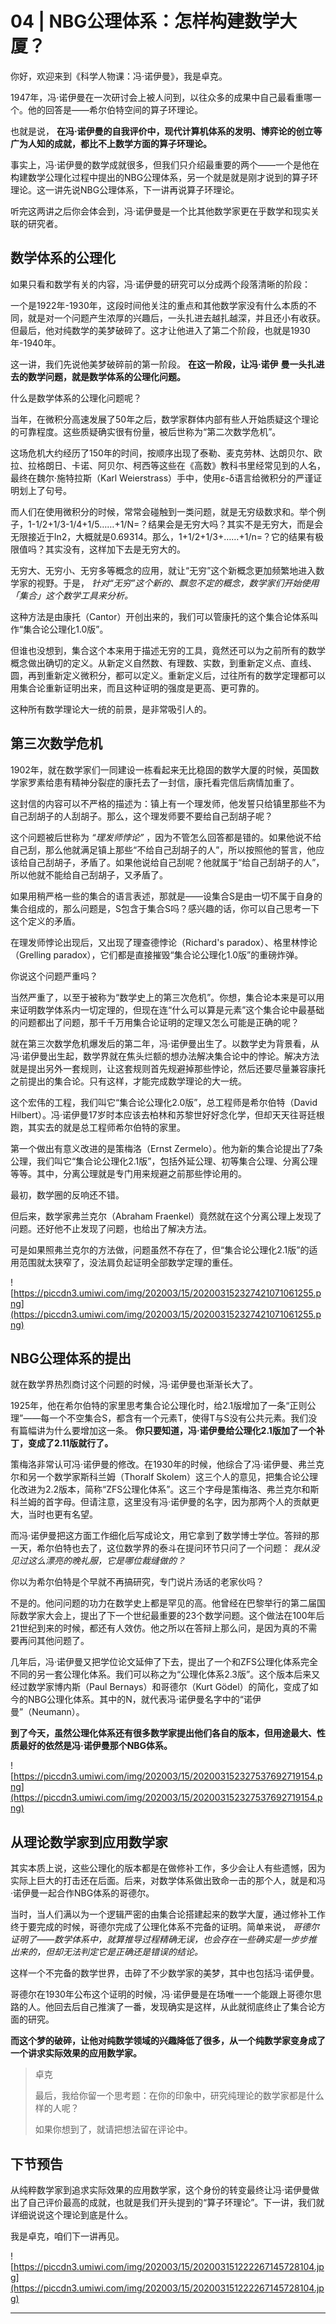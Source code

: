 # 04 | NBG公理体系：怎样构建数学大厦？

你好，欢迎来到《科学人物课：冯·诺伊曼》，我是卓克。

1947年，冯·诺伊曼在一次研讨会上被人问到，以往众多的成果中自己最看重哪一个。他的回答是——希尔伯特空间的算子环理论。

也就是说， **在冯·诺伊曼的自我评价中，现代计算机体系的发明、博弈论的创立等广为人知的成就，都比不上数学方面的算子环理论。**

事实上，冯·诺伊曼的数学成就很多，但我们只介绍最重要的两个——一个是他在构建数学公理化过程中提出的NBG公理体系，另一个就是就是刚才说到的算子环理论。这一讲先说NBG公理体系，下一讲再说算子环理论。

听完这两讲之后你会体会到，冯·诺伊曼是一个比其他数学家更在乎数学和现实关联的研究者。

## 数学体系的公理化

如果只看和数学有关的内容，冯·诺伊曼的研究可以分成两个段落清晰的阶段：

一个是1922年-1930年，这段时间他关注的重点和其他数学家没有什么本质的不同，就是对一个问题产生浓厚的兴趣后，一头扎进去越扎越深，并且还小有收获。但最后，他对纯数学的美梦破碎了。这才让他进入了第二个阶段，也就是1930年-1940年。

这一讲，我们先说他美梦破碎前的第一阶段。 **在这一阶段，让冯·诺伊**  **曼一头扎进去的数学问题，就是数学体系的公理化问题。**

什么是数学体系的公理化问题呢？

当年，在微积分高速发展了50年之后，数学家群体内部有些人开始质疑这个理论的可靠程度。这些质疑确实很有份量，被后世称为“第二次数学危机”。

这场危机大约经历了150年的时间，按顺序出现了泰勒、麦克劳林、达朗贝尔、欧拉、拉格朗日、卡诺、阿贝尔、柯西等这些在《高数》教科书里经常见到的人名，最终在魏尔·施特拉斯（Karl Weierstrass）手中，使用ε-δ语言给微积分的严谨证明划上了句号。

而人们在使用微积分的时候，常常会碰触到一类问题，就是无穷级数求和。举个例子，1-1/2+1/3-1/4+1/5……+1/N=？结果会是无穷大吗？其实不是无穷大，而是会无限接近于ln2，大概就是0.69314。那么，1+1/2+1/3+……+1/n=？它的结果有极限值吗？其实没有，这样加下去是无穷大的。

无穷大、无穷小、无穷多等概念的应用，就让“无穷”这个新概念更加频繁地进入数学家的视野。于是， *针对“无穷”这个新的、飘忽不定的概念，数学家们开始使用「集合」这个数学工具来分析。*

这种方法是由康托（Cantor）开创出来的，我们可以管康托的这个集合论体系叫作“集合论公理化1.0版”。

但谁也没想到，集合这个本来用于描述无穷的工具，竟然还可以为之前所有的数学概念做出确切的定义。从新定义自然数、有理数、实数，到重新定义点、直线、圆，再到重新定义微积分，都可以定义。重新定义后，过往所有的数学定理都可以用集合论重新证明出来，而且这种证明的强度是更高、更可靠的。

这种所有数学理论大一统的前景，是非常吸引人的。

## 第三次数学危机

1902年，就在数学家们一同建设一栋看起来无比稳固的数学大厦的时候，英国数学家罗素给患有精神分裂症的康托去了一封信，康托看完信后病情加重了。

这封信的内容可以不严格的描述为：镇上有一个理发师，他发誓只给镇里那些不为自己刮胡子的人刮胡子。那么，这个理发师要不要给自己刮胡子呢？

这个问题被后世称为 *“理发师悖论”* ，因为不管怎么回答都是错的。如果他说不给自己刮，那么他就满足镇上那些“不给自己刮胡子的人”，所以按照他的誓言，他应该给自己刮胡子，矛盾了。如果他说给自己刮呢？他就属于“给自己刮胡子的人”，所以他就不能给自己刮胡子，又矛盾了。

如果用稍严格一些的集合的语言表述，那就是——设集合S是由一切不属于自身的集合组成的，那么问题是，S包含于集合S吗？感兴趣的话，你可以自己思考一下这个定义的矛盾。

在理发师悖论出现后，又出现了理查德悖论（Richard's paradox）、格里林悖论（Grelling paradox），它们都是直接摧毁“集合论公理化1.0版”的重磅炸弹。

你说这个问题严重吗？

当然严重了，以至于被称为“数学史上的第三次危机”。你想，集合论本来是可以用来证明数学体系内一切定理的，但现在连“什么可以算是元素”这个集合论中最基础的问题都出了问题，那千千万用集合论证明的定理又怎么可能是正确的呢？

就在第三次数学危机爆发后的第二年，冯·诺伊曼出生了。以数学史为背景看，从冯·诺伊曼出生起，数学界就在焦头烂额的想办法解决集合论中的悖论。解决方法就是提出另外一套规则，让这套规则首先规避掉那些悖论，然后还要尽量兼容康托之前提出的集合论。只有这样，才能完成数学理论的大一统。

这个宏伟的工程，我们叫它“集合论公理化2.0版”，总工程师是希尔伯特（David Hilbert）。冯·诺伊曼17岁时本应该去柏林和苏黎世好好念化学，但却天天往哥廷根跑，其实去的就是总工程师希尔伯特的家里。

第一个做出有意义改进的是策梅洛（Ernst Zermelo）。他为新的集合论提出了7条公理，我们叫它“集合论公理化2.1版”，包括外延公理、初等集合公理、分离公理等等。其中，分离公理就是专门用来规避之前那些悖论用的。

最初，数学圈的反响还不错。

但后来，数学家弗兰克尔（Abraham Fraenkel）竟然就在这个分离公理上发现了问题。还好他不止发现了问题，也给出了解决方法。

可是如果照弗兰克尔的方法做，问题虽然不存在了，但“集合论公理化2.1版”的适用范围就太狭窄了，没法肩负起证明全部数学定理的重任。

![https://piccdn3.umiwi.com/img/202003/15/202003152327421071061255.png](https://piccdn3.umiwi.com/img/202003/15/202003152327421071061255.png)

## NBG公理体系的提出

就在数学界热烈商讨这个问题的时候，冯·诺伊曼也渐渐长大了。

1925年，他在希尔伯特的家里思考集合论公理化时，给2.1版增加了一条“正则公理”——每一个不空集合S，都含有一个元素T，使得T与S没有公共元素。我们没有篇幅讲为什么要增加这一条。 **你只要知道，冯·诺伊曼给公理化2.1版加了一个补丁，变成了2.11版就行了。**

策梅洛非常认可冯·诺伊曼的修改。在1930年的时候，他综合了冯·诺伊曼、弗兰克尔和另一个数学家斯科兰姆（Thoralf Skolem）这三个人的意见，把集合论公理化改进为2.2版本，简称“ZFS公理化体系”。这三个字母是策梅洛、弗兰克尔和斯科兰姆的首字母。但请注意，这里没有冯·诺伊曼的名字，因为那两个人的贡献更大，当时也更有名望。

而冯·诺伊曼把这方面工作细化后写成论文，用它拿到了数学博士学位。答辩的那一天，希尔伯特也去了，这位数学界的泰斗在提问环节只问了一个问题： *我从没见过这么漂亮的晚礼服，它是哪位裁缝做的？*

你以为希尔伯特是个早就不再搞研究，专门说片汤话的老家伙吗？

不是的。他问问题的功力在数学史上都是罕见的高。他曾经在巴黎举行的第二届国际数学家大会上，提出了下一个世纪最重要的23个数学问题。这个做法在100年后21世纪到来的时候，都还有人效仿。他之所以在答辩上那么问，是因为真的不需要再问其他问题了。

几年后，冯·诺伊曼又把学位论文延伸了下去，提出了一个和ZFS公理化体系完全不同的另一套公理化体系。我们可以称之为“公理化体系2.3版”。这个版本后来又经过数学家博内斯（Paul Bernays）和哥德尔（Kurt Gödel）的简化，变成了如今的NBG公理化体系。其中的N，就代表冯·诺伊曼名字中的“诺伊曼”（Neumann）。

 **到了今天，虽然公理化体系还有很多数学家提出他们各自的版本，但用途最大、性质最好的依然是冯·诺伊曼那个NBG体系。**

![https://piccdn3.umiwi.com/img/202003/15/202003152327537692719154.png](https://piccdn3.umiwi.com/img/202003/15/202003152327537692719154.png)

## 从理论数学家到应用数学家

其实本质上说，这些公理化的版本都是在做修补工作，多少会让人有些遗憾，因为实际上巨大的打击还在后面。后来，对数学体系做出致命一击的那个人，就是和冯·诺伊曼一起合作NBG体系的哥德尔。

当时，当人们满以为一个逻辑严密的由集合论搭建起来的数学大厦，通过修补工作终于要完成的时候，哥德尔完成了公理化体系不完备的证明。简单来说， *哥德尔证明了——数学体系中，就算推导过程精确无误，也会存在一些确实是一步步推出来的，但却无法判定它是正确还是错误的结论。*

这样一个不完备的数学世界，击碎了不少数学家的美梦，其中也包括冯·诺伊曼。

哥德尔在1930年公布这个证明的时候，冯·诺伊曼是在场唯一一个能跟上哥德尔思路的人。他回去后自己推演了一番，发现确实是这样，从此就彻底终止了集合论方面的研究。

 **而这个梦的破碎，让他对纯数学领域的兴趣降低了很多，从一个纯数学家变身成了一个讲求实际效果的应用数学家。**

> 卓克
> 
> 
> 
> 最后，我给你留一个思考题：在你的印象中，研究纯理论的数学家都是什么样的人呢？
> 
> 如果你想到了，就请把想法留在评论中。

## 下节预告

从纯粹数学家到追求实际效果的应用数学家，这个身份的转变最终让冯·诺伊曼做出了自己评价最高的成就，也就是我们开头提到的“算子环理论”。下一讲，我们就详细说说这个理论到底是什么。

我是卓克，咱们下一讲再见。

![https://piccdn3.umiwi.com/img/202003/15/202003151222267145728104.jpg](https://piccdn3.umiwi.com/img/202003/15/202003151222267145728104.jpg)

---

